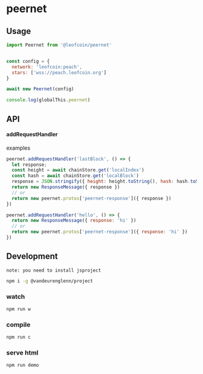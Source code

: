 # peernet

## Usage
```js
import Peernet from '@leofcoin/peernet'


const config = {
  network: 'leofcoin:peach',
  stars: ['wss://peach.leofcoin.org']
}

await new Peernet(config)

console.log(globalThis.peernet)
```



## API
#### addRequestHandler

examples
```js
peernet.addRequestHandler('lastBlock', () => {
  let response;
  const height = await chainStore.get('localIndex')
  const hash = await chainStore.get('localBlock')
  response = JSON.stringify({ height: height.toString(), hash: hash.toString() })
  return new ResponseMessage({ response })
  // or
  return new peernet.protos['peernet-response']({ response })
})
```

```js
peernet.addRequestHandler('hello', () => {
  return new ResponseMessage({ response: 'hi' })
  // or
  return new peernet.protos['peernet-response']({ response: 'hi' })
})
```

## Development

`note: you need to install jsproject`
```sh
npm i -g @vandeurenglenn/project
```

### watch
```sh
npm run w
```
### compile
```sh
npm run c
```
### serve html
```sh
npm run demo
```


